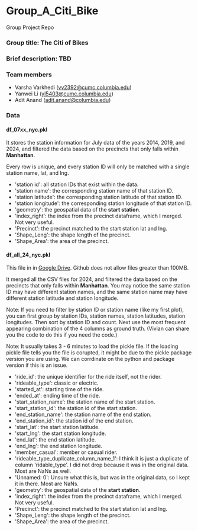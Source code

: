 # Group_A_Citi_Bike
Group Project Repo

### Group title: The Citi of Bikes

### Brief description: TBD

### Team members
- Varsha Varkhedi (vv2392@cumc.columbia.edu)
- Yanwei Li (yl5403@cumc.columbia.edu)
- Adit Anand (adit.anand@columbia.edu)

### Data
#### df_07xx_nyc.pkl
It stores the station information for July data of the years 2014, 2019, and 2024, and filtered the data based on the precincts that only falls within **Manhattan**. 

Every row is unique, and every station ID will only be matched with a single station name, lat, and lng.

- 'station id': all station IDs that exist within the data.
- 'station name': the corresponding station name of that station ID.
- 'station latitude': the corresponding station latitude of that station ID.
- 'station longitude': the corresponding station longitude of that station ID.
- 'geometry': the geospatial data of the **start station**.
- 'index_right': the index from the precinct dataframe, which I merged. Not very useful.
- 'Precinct': the precinct matched to the start station lat and lng.
- 'Shape_Leng': the shape length of the precinct.
- 'Shape_Area': the area of the precinct.


#### df_all_24_nyc.pkl
This file in in [Google Drive](https://drive.google.com/drive/folders/1ZopAQfZGVEy3_q5dNR8q6IhZxdkayQ2E). Github does not allow files greater than 100MB.

It merged all the CSV files for 2024, and filtered the data based on the precincts that only falls within **Manhattan**.
You may notice the same station ID may have different station names, and the same station name may have different station latitude and station longitude. 

Note: If you need to filter by station ID or station name (like my first plot), you can first group by station IDs, station names, station latitudes, station longitudes. Then sort by station ID and count. Next use the most frequent appearing combination of the 4 columns as ground truth. (Vivian can share you the code to do this if you need the code.)

Note: It usually takes 3 - 6 minutes to load the pickle file. If the loading pickle file tells you the file is corupted, it might be due to the pickle package version you are using. We can corrdinate on the python and package version if this is an issue.


- 'ride_id': the unique identifier for the ride itself, not the rider.
- 'rideable_type': classic or electric.
- 'started_at': starting time of the ride.
- 'ended_at': ending time of the ride.
- 'start_station_name': the station name of the start station.
- 'start_station_id': the station id of the start station.
- 'end_station_name': the station name of the end station.
- 'end_station_id': the station id of the end station.
- 'start_lat': the start station latitude.
- 'start_lng': the start station longitude.
- 'end_lat': the end station latitude.
- 'end_lng': the end station longitude.
- 'member_casual': member or casual rider.
- 'rideable_type_duplicate_column_name_1': I think it is just a duplicate of column 'ridable_type'. I did not drop because it was in the original data. Most are NaNs as well.
- 'Unnamed: 0': Unsure what this is, but was in the original data, so I kept it in there. Most are NaNs.
- 'geometry': the geospatial data of the **start station**.
- 'index_right': the index from the precinct dataframe, which I merged. Not very useful.
- 'Precinct': the precinct matched to the start station lat and lng.
- 'Shape_Leng': the shape length of the precinct.
- 'Shape_Area': the area of the precinct.